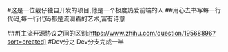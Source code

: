#这是一位靓仔独自开发的项目,他是一个极度热爱前端的人
##用心去书写每一行代码,每一行代码都是流淌着的艺术,富有诗意

###[主流开源协议之间的区别:https://www.zhihu.com/question/19568896?sort=created]
#Dev分之
Dev分支完成一半